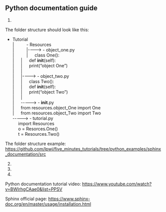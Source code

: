 ## Python documentation guide
1. 

The folder structure should look like this:

 - Tutorial <br />
| &emsp; &emsp;	 - Resources <br />
| &emsp; &emsp;	|---->	- object_one.py <br />
| &emsp; &emsp;	| &emsp;		class One(): <br />
| &emsp;	| &emsp;		def __init__(self): <br />
| &emsp;	| &emsp;		print(“object One”) <br />
| &emsp; |<br />
| &emsp;	|---->	- object_two.py <br />
| &emsp;	| &emsp;		class Two(): <br />
| &emsp;	| &emsp;		def __init__(self): <br />
| &emsp;	| &emsp;		print(“object Two”) <br />
| &emsp; |<br />
| &emsp;	----->	- __init__.py <br />
| &emsp;			from resources.object_One import One <br />
| &emsp;			from resources.object_Two import Two <br />
----->	- tutorial.py <br />
  &emsp;	import Resources <br />
  &emsp;	o = Resorces.One() <br />
  &emsp;	t = Resources.Two()		
		
The folder structure example: https://github.com/lpwj/five_minutes_tutorials/tree/python_examples/sphinx_documentation/src

2.

3.

4.


Python documentation tutorial video: https://www.youtube.com/watch?v=BWIrhgCAae0&list=PPSV

Sphinx official page: https://www.sphinx-doc.org/en/master/usage/installation.html
